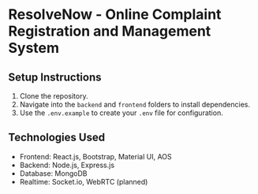 # ResolveNow - Online Complaint Registration and Management System

## Setup Instructions

1. Clone the repository.
2. Navigate into the `backend` and `frontend` folders to install dependencies.
3. Use the `.env.example` to create your `.env` file for configuration.

## Technologies Used

- Frontend: React.js, Bootstrap, Material UI, AOS
- Backend: Node.js, Express.js
- Database: MongoDB
- Realtime: Socket.io, WebRTC (planned)

